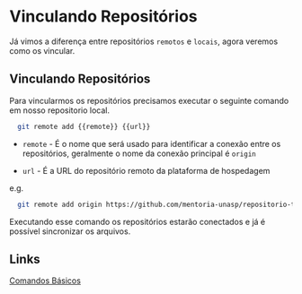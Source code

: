 # Vinculando Repositórios
Já vimos a diferença entre repositórios `remotos` e `locais`, agora veremos como os vincular.

## Vinculando Repositórios
Para vincularmos os repositórios precisamos executar o seguinte comando em nosso repositorio local.

```sh
  git remote add {{remote}} {{url}}
```
* `remote` - É o nome que será usado para identificar a conexão entre os repositórios, geralmente o nome da conexão principal é `origin`

* `url` - É a URL do repositório remoto da plataforma de hospedagem

e.g.
```sh
  git remote add origin https://github.com/mentoria-unasp/repositorio-teste
```


Executando esse comando os repositórios estarão conectados e já é possível sincronizar os arquivos.


## Links
[Comandos Básicos](/introducao/03_comandos_basicos.md)
